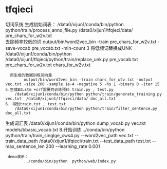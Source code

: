 # tfqieci
切词系统
生成初始词表：
                    /data0/xijun1/conda/bin/python python/train/process_anno_file.py  /data0/xijun1/tfqieci/data/ pre_chars_for_w2v.txt     
去除频率较低的词
             output/bin/word2vec_bin  -train pre_chars_for_w2v.txt -save-vocab pre_vocab.txt -min-count 3 
    将低频词替换成UNK
            /data0/xijun1/conda/bin/python  /data0/xijun1/tfqieci/python/train/replace_unk.py pre_vocab.txt pre_chars_for_w2v.txt chars_for_w2v.txt
          

      用生成的数据训练词向量  
            output/bin/word2vec_bin -train chars_for_w2v.txt -output vec.txt -size 200 -sample 1e-4 -negative 5 -hs 1 -binary 0 -iter 15
    5.生成BILstm +crf需要的训练预料 train.py , test.py
        /data0/xijun1/conda/bin/python python/train/generate_training.py  vec.txt  /data0/xijun1/tfqieci/data/ doc_all.txt
    6. 得到train.txt , test.txt
        /data0/xijun1/conda/bin/python python/train/filter_sentence.py doc_all.txt                      
 生成词汇表
            /data0/xijun1/conda/bin/python dump_vocab.py vec.txt models/bbasic_vocab.txt 
      8.开始训练
         ../conda/bin/python python/train/train_singlge_cws4.py  --word2vec_path vec.txt --train_data_path /data0/xijun1/tfqieci/train.txt  --test_data_path test.txt --max_sentence_len 200  --learning_rate 0.001
 
     demo演示：
            ../conda/bin/python  python/web/index.py 
